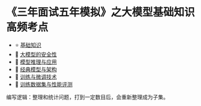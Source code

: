# 《三年面试五年模拟》之大模型基础知识高频考点
- :star: [基础知识](基础知识.md)
- :1234: [大模型的安全性](大模型的安全性.md)
- :blue_book: [模型推理与应用](模型推理与应用.md)
- :closed_book: [经典模型与架构](经典模型与架构.md)
- :green_book: [训练与微调技术](训练与微调技术.md)
- :orange_book: [训练数据集与性能评测](训练数据集与性能评测.md)

编写逻辑：整理和统计问题，打到一定数目后，会重新整理成为子集。
